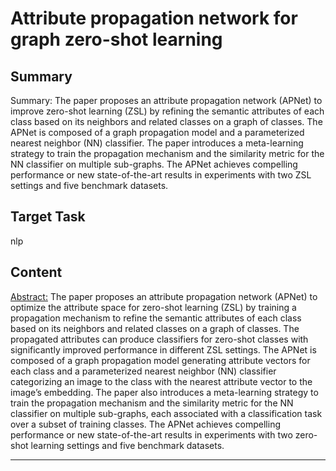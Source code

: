 # Attribute propagation network for graph zero-shot learning

## Summary

Summary: The paper proposes an attribute propagation network (APNet) to improve zero-shot learning (ZSL) by refining the semantic attributes of each class based on its neighbors and related classes on a graph of classes. The APNet is composed of a graph propagation model and a parameterized nearest neighbor (NN) classifier. The paper introduces a meta-learning strategy to train the propagation mechanism and the similarity metric for the NN classifier on multiple sub-graphs. The APNet achieves compelling performance or new state-of-the-art results in experiments with two ZSL settings and five benchmark datasets.


## Target Task

nlp

## Content

<Abstract:>
The paper proposes an attribute propagation network (APNet) to optimize the attribute space for zero-shot learning (ZSL) by training a propagation mechanism to refine the semantic attributes of each class based on its neighbors and related classes on a graph of classes. The propagated attributes can produce classifiers for zero-shot classes with significantly improved performance in different ZSL settings. The APNet is composed of a graph propagation model generating attribute vectors for each class and a parameterized nearest neighbor (NN) classifier categorizing an image to the class with the nearest attribute vector to the image’s embedding. The paper also introduces a meta-learning strategy to train the propagation mechanism and the similarity metric for the NN classifier on multiple sub-graphs, each associated with a classification task over a subset of training classes. The APNet achieves compelling performance or new state-of-the-art results in experiments with two zero-shot learning settings and five benchmark datasets.



---

